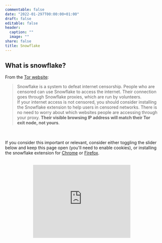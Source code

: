 ```yaml
---
commentable: false
date: "2022-01-297T00:00:00+01:00"
draft: false
editable: false
header:
  caption: ""
  image: ""
share: false
title: Snowflake
---
```


## What is snowflake?
From the [Tor website](https://snowflake.torproject.org/):
> Snowflake is a system to defeat internet censorship. People who are censored can use Snowflake to access the internet. Their connection goes through Snowflake proxies, which are run by volunteers.  
If your internet access is not censored, you should consider installing the Snowflake extension to help users in censored networks. There is no need to worry about which websites people are accessing through your proxy. **Their visible browsing IP address will match their Tor exit node, not yours**.

<br><br>
If you consider this important or relevant, consider either toggling the slider below and keep this page open (you'll need to enable cookies), or installing the snowflake extension for [Chrome](https://chrome.google.com/webstore/detail/snowflake/mafpmfcccpbjnhfhjnllmmalhifmlcie) or [Firefox](https://addons.mozilla.org/en-US/firefox/addon/torproject-snowflake/).
<br><br>

<div class="iframe-container">
  <iframe src="https://snowflake.torproject.org/embed.html" width="320" height="240" frameborder="0" scrolling="no"></iframe>
</div>

<style>
  .iframe-container {
		text-align:center;
  		width:100%;
  }
</style>
